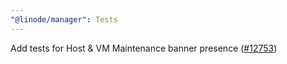 ```yaml
---
"@linode/manager": Tests
---
```


Add tests for Host & VM Maintenance banner presence ([#12753](https://github.com/linode/manager/pull/12753))
